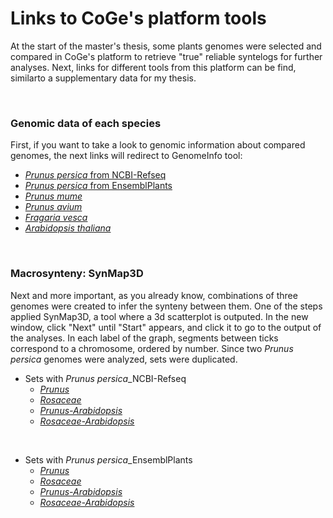 # Links to CoGe's platform tools 

At the start of the master's thesis, some plants genomes were selected and compared in CoGe's platform to
retrieve "true" reliable syntelogs for further analyses. Next, links for different tools from this platform
can be find, similarto a supplementary data for my thesis.

&nbsp;

### Genomic data of each species

First, if you want to take a look to genomic information about compared genomes, the next links will redirect to GenomeInfo tool:
  * [*Prunus persica* from NCBI-Refseq](https://genomevolution.org/coge/GenomeInfo.pl?gid=36122)
  * [*Prunus persica* from EnsemblPlants](https://genomevolution.org/coge/GenomeInfo.pl?gid=51048)
  * [*Prunus mume*](https://genomevolution.org/coge/GenomeInfo.pl?gid=36009)
  * [*Prunus avium*](https://genomevolution.org/coge/GenomeInfo.pl?gid=36008)
  * [*Fragaria vesca*](https://genomevolution.org/coge/GenomeInfo.pl?gid=36267)
  * [*Arabidopsis thaliana*](https://genomevolution.org/coge/GenomeInfo.pl?gid=36264)

&nbsp;

### Macrosynteny: SynMap3D
  
Next and more important, as you already know, combinations of three genomes were created to infer the synteny
between them. One of the steps applied SynMap3D, a tool where a 3d scatterplot is outputed. In the new window, 
click "Next" until "Start" appears, and click it to go to the output of the analyses. In each label of the graph, 
segments between ticks correspond to a chromosome, ordered by number. Since two *Prunus persica* genomes were analyzed, 
sets were duplicated.
  * Sets with *Prunus persica*_NCBI-Refseq
    * [*Prunus*](https://genomevolution.org/coge/SynMap3D.pl?x_gid=36122;y_gid=36008;z_gid=36009;min_syn=1;min_len=10000;sort=name;cluster=0.50,10)
    * [*Rosaceae*](https://genomevolution.org/coge/SynMap3D.pl?x_gid=36122;y_gid=36009;z_gid=36267;min_syn=1;min_len=10000;sort=name;cluster=0.50,10)
    * [*Prunus-Arabidopsis*](https://genomevolution.org/coge/SynMap3D.pl?x_gid=36122;y_gid=36009;z_gid=36264;min_syn=1;min_len=10000;sort=name;cluster=0.50,10)
    * [*Rosaceae-Arabidopsis*](https://genomevolution.org/coge/SynMap3D.pl?x_gid=36122;y_gid=36267;z_gid=36264;min_syn=1;min_len=10000;sort=name;cluster=0.50,10)
 
 &nbsp;

 * Sets with *Prunus persica*_EnsemblPlants
    * [*Prunus*](https://genomevolution.org/coge/SynMap3D.pl?x_gid=51048;y_gid=36009;z_gid=36008;min_syn=1;min_len=10000;sort=name;cluster=0.50,10)
    * [*Rosaceae*](https://genomevolution.org/coge/SynMap3D.pl?x_gid=51048;y_gid=36009;z_gid=36267;min_syn=1;min_len=10000;sort=name;cluster=0.50,10)
    * [*Prunus-Arabidopsis*](https://genomevolution.org/coge/SynMap3D.pl?x_gid=51048;y_gid=36009;z_gid=36264;min_syn=1;min_len=10000;sort=name;cluster=0.50,10)
    * [*Rosaceae-Arabidopsis*](https://genomevolution.org/coge/SynMap3D.pl?x_gid=51048;y_gid=36267;z_gid=36264;min_syn=1;min_len=10000;sort=name;cluster=0.50,10) 
